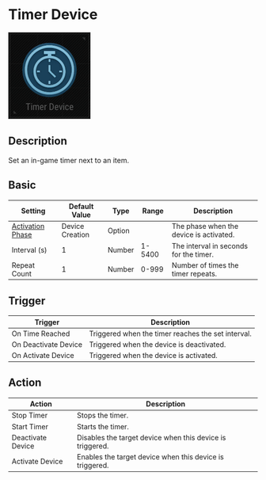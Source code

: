# Timer Device

![Timer Icon](../images/DeviceIcons/Device_Timer.png)

## Description

Set an in-game timer next to an item.

## Basic

| Setting                                      | Default Value     | Type | Range | Description                                      |
|----------------------------------------------|-------------------|------|-------|--------------------------------------------------|
| [Activation Phase](../General/Common_Device_Settings.md#activation-phase) | Device Creation    | Option | | The phase when the device is activated.           |
| Interval (s)                                 | 1                 | Number | 1-5400 | The interval in seconds for the timer.            |
| Repeat Count                                 | 1                 | Number | 0-999 | Number of times the timer repeats.                |

## Trigger

| Trigger                | Description                                                        |
|------------------------|--------------------------------------------------------------------|
| On Time Reached        | Triggered when the timer reaches the set interval.                  |
| On Deactivate Device   | Triggered when the device is deactivated.                          |
| On Activate Device     | Triggered when the device is activated.                            |

## Action

| Action                | Description                                                        |
|-----------------------|--------------------------------------------------------------------|
| Stop Timer            | Stops the timer.                                                    |
| Start Timer           | Starts the timer.                                                   |
| Deactivate Device     | Disables the target device when this device is triggered.           |
| Activate Device       | Enables the target device when this device is triggered.            |
